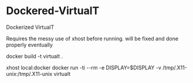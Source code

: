# Dockered-VirtualT
Dockerized VirtualT

Requires the messy use of xhost before running. will be fixed and done properly eventually

docker build -t virtualt .

xhost local:docker
docker run -ti --rm -e DISPLAY=$DISPLAY -v /tmp/.X11-unix:/tmp/.X11-unix virtualt
